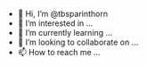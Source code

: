 - 👋 Hi, I’m @tbsparinthorn
- 👀 I’m interested in ...
- 🌱 I’m currently learning ...
- 💞️ I’m looking to collaborate on ...
- 📫 How to reach me ...

<!---
tbsparinthorn/tbsparinthorn is a ✨ special ✨ repository because its `README.md` (this file) appears on your GitHub profile.
You can click the Preview link to take a look at your changes.
--->
